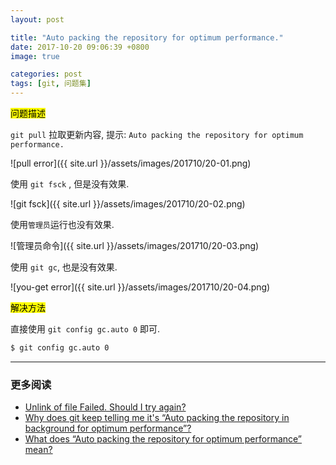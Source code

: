 ```yaml
---
layout: post

title: "Auto packing the repository for optimum performance."
date: 2017-10-20 09:06:39 +0800
image: true

categories: post
tags: [git, 问题集]
---
```


<mark>问题描述</mark>

`git pull` 拉取更新内容, 提示: `Auto packing the repository for optimum performance.`

![pull error]({{ site.url }}/assets/images/201710/20-01.png)

使用 `git fsck` , 但是没有效果.

![git fsck]({{ site.url }}/assets/images/201710/20-02.png)

使用`管理员`运行也没有效果.

![管理员命令]({{ site.url }}/assets/images/201710/20-03.png)

使用 `git gc`, 也是没有效果.

![you-get error]({{ site.url }}/assets/images/201710/20-04.png)

<mark>解决方法</mark>

直接使用 `git config gc.auto 0` 即可.

```bash
$ git config gc.auto 0
```

---
### 更多阅读
- [Unlink of file Failed. Should I try again?](https://stackoverflow.com/questions/4389833/unlink-of-file-failed-should-i-try-again)
- [Why does git keep telling me it's “Auto packing the repository in background for optimum performance”?](https://stackoverflow.com/questions/28633956/why-does-git-keep-telling-me-its-auto-packing-the-repository-in-background-for)
- [What does “Auto packing the repository for optimum performance” mean?](https://stackoverflow.com/questions/8633981/what-does-auto-packing-the-repository-for-optimum-performance-mean)
